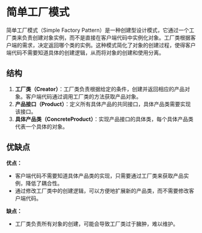 # 简单工厂模式
简单工厂模式（Simple Factory Pattern）是一种创建型设计模式，它通过一个工厂类来负责创建对象实例，而不是直接在客户端代码中实例化对象。工厂类根据客户端的需求，决定返回哪个类的实例。这种模式简化了对象的创建过程，使得客户端代码不需要知道具体的创建逻辑，从而将对象的创建和使用分离。

## 结构

1. **工厂类（Creator）**：工厂类负责根据给定的条件，创建并返回相应的产品对象。客户端代码通过调用工厂类的方法获取产品对象。
2. **产品接口（Product）**：定义所有具体产品的共同接口，具体产品类需要实现该接口。
3. **具体产品类（ConcreteProduct）**：实现产品接口的具体类，每个具体产品类代表一个具体的对象。

## 优缺点

**优点：**

- 客户端代码不需要知道具体产品类的实现，只需要通过工厂类来获取产品实例，降低了耦合性。
- 通过修改工厂类中的创建逻辑，可以方便地扩展新的产品类，而不需要修改客户端代码。

**缺点：**

- 工厂类负责所有对象的创建，可能会导致工厂类过于臃肿，难以维护。
